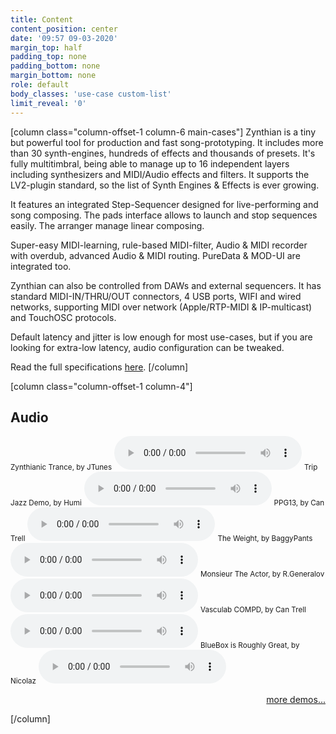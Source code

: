 ```yaml
---
title: Content
content_position: center
date: '09:57 09-03-2020'
margin_top: half
padding_top: none
padding_bottom: none
margin_bottom: none
role: default
body_classes: 'use-case custom-list'
limit_reveal: '0'
---
```


[column class="column-offset-1 column-6 main-cases"]
Zynthian is a tiny but powerful tool for production and fast song-prototyping. It includes more than 30 synth-engines, hundreds of effects and thousands of presets. It's fully multitimbral, being able to manage up to 16 independent layers including synthesizers and MIDI/Audio effects and filters. It supports the LV2-plugin standard, so the list of Synth Engines & Effects is ever growing.

It features an integrated Step-Sequencer designed for live-performing and song composing. The pads interface allows to launch and stop sequences easily. The arranger manage linear composing.

Super-easy MIDI-learning, rule-based MIDI-filter, Audio & MIDI recorder with overdub, advanced Audio & MIDI routing. PureData & MOD-UI are integrated too.

Zynthian can also be controlled from DAWs and external sequencers. It has standard MIDI-IN/THRU/OUT connectors, 4 USB ports, WIFI and wired networks, supporting MIDI over network (Apple/RTP-MIDI & IP-multicast) and TouchOSC protocols. 

Default latency and jitter is low enough for most use-cases, but if you are looking for extra-low latency, audio configuration can be tweaked.

Read the full specifications [here](/technical-specifications).
[/column]

[column class="column-offset-1 column-4"]
## Audio
<small>Zynthianic Trance, by JTunes</small>
![ZynthianicTranceByJtunes.mp3](ZynthianicTranceByJtunes.mp3?preload=metadata)
<small>Trip Jazz Demo, by Humi</small>
![TripJazzdemoByHumi.mp3](TripJazzdemoByHumi.mp3?preload=metadata)
<small>PPG13, by Can Trell</small>
![PPG13ByCanTrell.mp3](PPG13ByCanTrell.mp3?preload=metadata)
<small>The Weight, by BaggyPants</small>
![TheWeightByBaggyPants.mp3](TheWeightByBaggyPants.mp3?preload=metadata)
<small>Monsieur The Actor, by R.Generalov</small>
![MonsieurTheActorByRomanGeneralov.mp3](MonsieurTheActorByRomanGeneralov.mp3?preload=metadata)
<small>Vasculab COMPD, by Can Trell</small>
![VasculabCOMPDByCanTrell.mp3](VasculabCOMPDByCanTrell.mp3?preload=metadata)
<small>BlueBox is Roughly Great, by Nicolaz</small>
![BlueBoxIsRoughlyGreatByNicolaz.mp3](BlueBoxIsRoughlyGreatByNicolaz.mp3?preload=metadata)
<!--
<small>RTPMidi Celebration, by JTunes</small>
![RTPMidiCelebrationByJTunes.mp3](RTPMidiCelebrationByJTunes.mp3)
<small>Epic EnteR, by R.Generalov</small>
![EpicEnteRByRomanGeneralov.mp3](EpicEnteRByRomanGeneralov.mp3)
<small>Electro, by Humi</small>
![ElectroByHumi.mp3](ElectroByHumi.mp3)
<small>Mr Tchaikovsky, by sm7x7</small>
![MrTchaikovskyBySm7x7.mp3](MrTchaikovskyBySm7x7.mp3)
<small>Of Course My Lord, by R.Generalov</small>
![OfCourseMyLordByRomanGeneralov.mp3](OfCourseMyLordByRomanGeneralov.mp3)
<small>First Real Synth, by Can Trell</small>
![FirstRealSynthByCanTrell.mp3](FirstRealSynthByCanTrell.mp3)
<small>For Wyleu, by Humi</small>
![ForWyleuByHumi.mp3](ForWyleuByHumi.mp3)
-->
<p align="right"><a href="https://wiki.zynthian.org/index.php/Zynthian_Sound_Demos" target="_blank">more demos...</a></p>
[/column]

